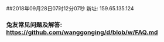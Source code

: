 ##2018年09月28日07时12分07秒 新址: 159.65.135.124
### 兔友常见问题及解答: https://github.com/wanggonging/d/blob/w/FAQ.md

